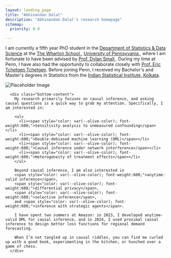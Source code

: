 ```yaml
---
layout: landing_page
title: "Abhinandan Dalal"
description: "Abhinandan Dalal's research homepage"
sitemap:
  priority: 0.9

---
```

<style>
  :root {
    --olive-color: rgb(102, 153, 51);  /* your olive green */
  }
</style>

<div class="landing-page-wrapper">
      <div class="top-content">
          <div class="landing-page-content">
              <p>
              I am currently a fifth year PhD student in the <a href = "https://statistics.wharton.upenn.edu/"> Department of Statistics & Data Science</a> at the <a href = "https://www.wharton.upenn.edu/" target = "_blank">The Wharton School </a>, <a href = "https://www.upenn.edu/" target = "_blank"> University of Pennsyvania </a>, where I am fortunate to have been advised by <a href = "https://statistics.wharton.upenn.edu/profile/dsmall/" target = "_blank"> Prof. Dylan Small </a>. During my time at Penn, I have also had the opportunity to collaborate closely with <a href="https://statistics.wharton.upenn.edu/profile/ett/" target="_blank"> Prof. Eric Tchetgen Tchetgen</a>. Before joining Penn, I received my Bachelor's and Master's degrees in Statistics from the <a href="https://www.isical.ac.in/" target="_blank">Indian Statistical Institute, Kolkata</a>.
              </p>
            </div>
          <div class="landing-page-image">
              <img src="avatar.jpg" alt="Placeholder Image">
          </div>
      </div>

      <div class="bottom-content">
        My research primarily focuses on causal inference, and asking causal questions is a quick way to grab my attention. Specifically, I am interested in:  
        
        <ul>
          <li><span style="color: var(--olive-color); font-weight:600;">Sensitivity analysis to unmeasured confounding</span></li>
          <li><span style="color: var(--olive-color); font-weight:600;">Double-debiased machine learning (DML)</span></li>
          <li><span style="color: var(--olive-color); font-weight:600;">Causal inference under network interference</span></li>
          <li><span style="color: var(--olive-color); font-weight:600;">Heterogeneity of treatment effects</span></li>
        </ul>
        
        Beyond causal inference, I am also interested in 
        <span style="color: var(--olive-color); font-weight:600;">anytime-valid inference</span>, 
        <span style="color: var(--olive-color); font-weight:600;">differential privacy</span>, 
        <span style="color: var(--olive-color); font-weight:600;">selective inference</span>, 
        and <span style="color: var(--olive-color); font-weight:600;">inference with strategic agents</span>.  
        
        I have spent two summers at Amazon: in 2023, I developed anytime-valid DML for causal inference, and in 2024, I used proximal causal inference to design better loss functions for regional demand forecasting.  
        
        When I’m not tangled up in causal riddles, you can find me curled up with a good book, experimenting in the kitchen, or hunched over a game of chess.
      </div>
  </div>




                                     
